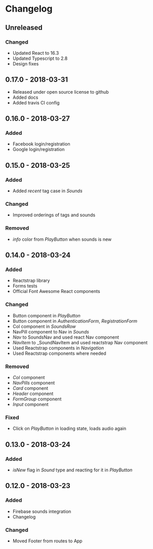 # Changelog

## Unreleased
### Changed
- Updated React to 16.3
- Updated Typescript to 2.8
- Design fixes

## 0.17.0 - 2018-03-31
- Released under open source license to github
- Added docs
- Added travis CI config

## 0.16.0 - 2018-03-27
### Added
- Facebook login/registration
- Google login/registration

## 0.15.0 - 2018-03-25
### Added
- Added _recent_ tag case in _Sounds_

### Changed
- Improved orderings of tags and sounds

### Removed
- _info_ color from _PlayButton_ when sounds is new

## 0.14.0 - 2018-03-24
### Added
- Reactstrap library
- Forms tests
- Official Font Awesome React components

### Changed
- Button component in _PlayButton_
- Button component in _AuthenticationForm_, _RegistrationForm_
- Col component in _SoundsRow_
- NavPill component to Nav in _Sounds_
- _Nav_ to SoundsNav and used react Nav component
- _NavItem_ to _SoundNavItem and used reactstrap Nav component
- Used Reactstrap components in _Navigation_
- Used Reactstrap components where needed

### Removed
- _Col_ component
- _NavPills_ component
- _Card_ component
- _Header_ component
- _FormGroup_ component
- _Input_ component

### Fixed 
- Click on _PlayButton_  in loading state, loads audio again

## 0.13.0 - 2018-03-24
### Added
- _isNew_ flag in _Sound_ type and reacting for it in _PlayButton_

## 0.12.0 - 2018-03-23
### Added
- Firebase sounds integration
- Changelog

### Changed
- Moved Footer from routes to App